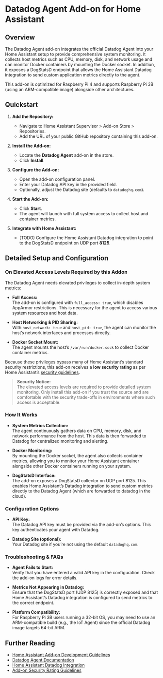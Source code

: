 # Datadog Agent Add-on for Home Assistant

## Overview

The Datadog Agent add-on integrates the official Datadog Agent into your Home Assistant setup to provide comprehensive system monitoring. It collects host metrics such as CPU, memory, disk, and network usage and can monitor Docker containers by mounting the Docker socket. In addition, it exposes a DogStatsD endpoint that allows the Home Assistant Datadog integration to send custom application metrics directly to the agent.

This add-on is optimized for Raspberry Pi 4 and supports Raspberry Pi 3B (using an ARM-compatible image) alongside other architectures.

## Quickstart

1. **Add the Repository:**
   - Navigate to Home Assistant Supervisor > Add-on Store > Repositories.
   - Add the URL of your public GitHub repository containing this add-on.

2. **Install the Add-on:**
   - Locate the **Datadog Agent** add-on in the store.
   - Click **Install**.

3. **Configure the Add-on:**
   - Open the add-on configuration panel.
   - Enter your Datadog API key in the provided field.
   - Optionally, adjust the Datadog site (defaults to `datadoghq.com`).

4. **Start the Add-on:**
   - Click **Start**.
   - The agent will launch with full system access to collect host and container metrics.

5. **Integrate with Home Assistant:**
   - (TODO) Configure the Home Assistant Datadog integration to point to the DogStatsD endpoint on UDP port **8125**.

## Detailed Setup and Configuration

### On Elevated Access Levels Required by this Addon

The Datadog Agent needs elevated privileges to collect in-depth system metrics:

- **Full Access:**  
  The add-on is configured with `full_access: true`, which disables AppArmor restrictions. This is necessary for the agent to access various system resources and host data.

- **Host Networking & PID Sharing:**  
  With `host_network: true` and `host_pid: true`, the agent can monitor the host’s network interfaces and processes directly.

- **Docker Socket Mount:**  
  The agent mounts the host’s `/var/run/docker.sock` to collect Docker container metrics.

Because these privileges bypass many of Home Assistant’s standard security restrictions, this add-on receives a **low security rating** as per Home Assistant’s [security guidelines](https://developers.home-assistant.io/docs/add-ons/presentation#security).  
> **Security Notice:**  
> The elevated access levels are required to provide detailed system monitoring. Only install this add-on if you trust the source and are comfortable with the security trade-offs in environments where such access is acceptable.

### How It Works

- **System Metrics Collection:**  
  The agent continuously gathers data on CPU, memory, disk, and network performance from the host. This data is then forwarded to Datadog for centralized monitoring and alerting.

- **Docker Monitoring:**  
  By mounting the Docker socket, the agent also collects container metrics, allowing you to monitor your Home Assistant container alongside other Docker containers running on your system.

- **DogStatsD Interface:**  
  The add-on exposes a DogStatsD collector on UDP port 8125. This enables Home Assistant’s Datadog integration to send custom metrics directly to the Datadog Agent (which are forwarded to datadog in the cloud).

### Configuration Options

- **API Key:**  
  The Datadog API key must be provided via the add-on’s options. This key authenticates your agent with Datadog.

- **Datadog Site (optional):**  
  Your Datadog site if you’re not using the default `datadoghq.com`.

### Troubleshooting & FAQs

- **Agent Fails to Start:**  
  Verify that you have entered a valid API key in the configuration. Check the add-on logs for error details.

- **Metrics Not Appearing in Datadog:**  
  Ensure that the DogStatsD port (UDP 8125) is correctly exposed and that Home Assistant’s Datadog integration is configured to send metrics to the correct endpoint.

- **Platform Compatibility:**  
  For Raspberry Pi 3B users running a 32-bit OS, you may need to use an ARM-compatible build (e.g., the IoT Agent) since the official Datadog image targets 64-bit ARM.

## Further Reading

- [Home Assistant Add-on Development Guidelines](https://developers.home-assistant.io/docs/add-ons/)
- [Datadog Agent Documentation](https://docs.datadoghq.com/agent/)
- [Home Assistant Datadog Integration](https://www.home-assistant.io/integrations/datadog/)
- [Add-on Security Rating Guidelines](https://developers.home-assistant.io/docs/add-ons/presentation#security)

